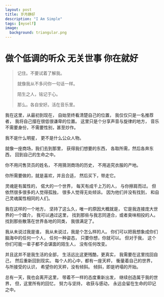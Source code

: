 ```yaml
---
layout: post
title: 岁月静好
description: "I Am Simple"
tags: [myself]
image:
  background: triangular.png
---
```





# 做个低调的听众 无关世事 你在就好 #
> 记住。不要试着了解我。
> 
> 就像我从不多问你一句话一样。
> 
> 陌生之人，铭记于心。
> 
> 那么。各自安好。活在音乐里。


我在这里，从最初到现在，
自始至终看清楚自己的位置，
我仅仅只是一名推荐者，
我将自己摆在很低很谦卑的位置。
这里只是个分享声音与旋律的地方，
音乐不需要身份，不需要性别，甚至炒作。

<!-- more --> 

我不是什么明星，
更不是什么公众人物。

就像一座商场，我们去到那里，
获得我们想要的东西，
各取所需，然后各奔东西，
回到自己的生命之中。

你不用问售货员的姓名，
不用猜测商场的历史，
不用追究衣服的产地。

你所需要做的，就是喜欢，并且合适，
然后买下，带走它。


灵魂是有属性的，
偌大的一个世界，
每天有成千上万的人，
与你擦肩而过。
但依然很多很多的人觉得孤独，
很多人觉得无处倾诉。
因为他们并没有找到，
和自己灵魂属性相同的人们。

我在这样的一个地方，
坚持了这么久，唯一的原因大概就是，
它是我连接庞大世界的一个媒介，
我可以通过这里，
找到那些与我志同道合，或者臭味相投的人。
找到那些散落在世界各地的同类，
我很满足了。

我从未说过我是谁，
我从未说过，我是个怎么样的人。
你们可以把我想象成你们脑海中的任何一个人，
任何一种姿态，
只要你想，你就可以。
但对于我，
这个你们可能一辈子都不会谋面的陌生人，
没有任何改变。

并且这并不是我生活的全部，
生活远比这更残酷，更真实，
我需要在这里找回自己，
然后重新回到现实。
每个人的心中，都有一座天枰，
衡量着自己的世界，
与所接受的认识，
希望你的天枰，没有倾斜。
倾斜，即是坍塌的开始。

总有一天，我也会离开这里，
带着不一样的态度重新出发，
继续创造属于我的世界，
但，这里所有的回忆，
努力与坚持，
收获与感动，
永远会留在生命的印记之中。




